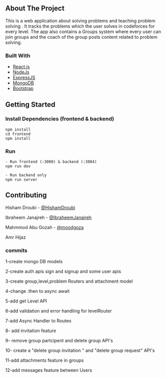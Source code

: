 ## About The Project

This is a web application about solving problems and teaching problem solving . It tracks the problems which the user solves in codeforces for every level. The app also contains a Groups system where every user can join groups and the coach of the group posts content related to problem solving.

### Built With

- [React.js](https://reactjs.org/)
- [NodeJs](https://nodejs.org/en/)
- [ExpressJS](https://expressjs.com)
- [MongoDB](https://www.mongodb.com/cloud/atlas/lp/try2)
- [Bootstrap](https://getbootstrap.com)

## Getting Started

### Install Dependencies (frontend & backend)

```
npm install
cd frontend
npm install
```

### Run

```
- Run frontend (:3000) & backend (:3004)
npm run dev

- Run backend only
npm run server
```

## Contributing

Hisham Droubi - [@HishamDroubi](https://github.com/HishamDroubi)

Ibraheem Janajreh - [@IbraheemJanajreh](https://github.com/IbraheemJanajreh)

Mahmmod Abu Gozah - [@moodgoza](https://github.com/moodgoza)

Amr Hijaz

### commits

1-create mongo DB models

2-create auth apis sign and signup and some user apis

3-create group,level,problem Routers and attachment model

4-change .then to async await

5-add get Level API

6-add validation and error handling for levelRouter

7-add Async Handler to Routes

8- add invitation feature

9- remove group partcipent and delete group API's

10- create a "delete group invitation " and "delete group request" API's

11-add attachments feature in groups

12-add messages feature between Users
